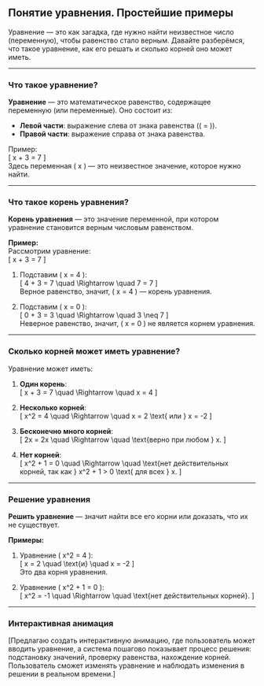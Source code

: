 ## Понятие уравнения. Простейшие примеры  

Уравнение — это как загадка, где нужно найти неизвестное число (переменную), чтобы равенство стало верным. Давайте разберёмся, что такое уравнение, как его решать и сколько корней оно может иметь.  

---

### Что такое уравнение?  

**Уравнение** — это математическое равенство, содержащее переменную (или переменные). Оно состоит из:  
- **Левой части**: выражение слева от знака равенства (\( = \)).  
- **Правой части**: выражение справа от знака равенства.  

Пример:  
\[
x + 3 = 7
\]  
Здесь переменная \( x \) — это неизвестное значение, которое нужно найти.  

---

### Что такое корень уравнения?  

**Корень уравнения** — это значение переменной, при котором уравнение становится верным числовым равенством.  

**Пример:**  
Рассмотрим уравнение:  
\[
x + 3 = 7
\]  

1. Подставим \( x = 4 \):  
   \[
   4 + 3 = 7 \quad \Rightarrow \quad 7 = 7
   \]  
   Верное равенство, значит, \( x = 4 \) — корень уравнения.  

2. Подставим \( x = 0 \):  
   \[
   0 + 3 = 3 \quad \Rightarrow \quad 3 \neq 7
   \]  
   Неверное равенство, значит, \( x = 0 \) не является корнем уравнения.  

---

### Сколько корней может иметь уравнение?  

Уравнение может иметь:  
1. **Один корень**:  
   \[
   x + 3 = 7 \quad \Rightarrow \quad x = 4
   \]  

2. **Несколько корней**:  
   \[
   x^2 = 4 \quad \Rightarrow \quad x = 2 \text{ или } x = -2
   \]  

3. **Бесконечно много корней**:  
   \[
   2x = 2x \quad \Rightarrow \quad \text{верно при любом } x.
   \]  

4. **Нет корней**:  
   \[
   x^2 + 1 = 0 \quad \Rightarrow \quad \text{нет действительных корней, так как } x^2 + 1 > 0 \text{ для всех } x.
   \]  

---

### Решение уравнения  

**Решить уравнение** — значит найти все его корни или доказать, что их не существует.  

**Примеры:**  

1. Уравнение \( x^2 = 4 \):  
   \[
   x = 2 \quad \text{и} \quad x = -2
   \]  
   Это два корня уравнения.  

2. Уравнение \( x^2 + 1 = 0 \):  
   \[
   x^2 = -1 \quad \Rightarrow \quad \text{нет действительных корней}.
   \]  

---

### Интерактивная анимация  

[Предлагаю создать интерактивную анимацию, где пользователь может вводить уравнение, а система пошагово показывает процесс решения: подстановку значений, проверку равенства, нахождение корней. Пользователь сможет изменять уравнение и наблюдать изменения в решении в реальном времени.]  
